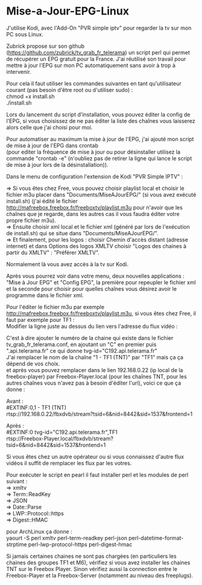 # Mise-a-Jour-EPG-Linux

J'utilise Kodi, avec l'Add-On "PVR simple iptv" pour regarder la tv sur mon PC sous Linux.

Zubrick propose sur son github (https://github.com/zubrick/tv_grab_fr_telerama) un script perl qui permet de récupérer un EPG gratuit pour la France.
J'ai réutilisé son travail pour mettre à jour l'EPG sur mon PC automatiquement sans avoir à trop à intervenir.

Pour cela il faut utiliser les commandes suivantes en tant qu'utilisateur courant (pas besoin d'être root ou d'utiliser sudo) :  
chmod +x install.sh	  
./install.sh

Lors du lancement du script d'installation, vous pouvez éditer la config de l'EPG, si vous choisissez de ne pas éditer la liste des chaînes vous laisserez alors celle que j'ai choisi pour moi.

Pour automatiser au maximum la mise à jour de l'EPG, j'ai ajouté mon script de mise à jour de l'EPG dans crontab  
(pour editer la fréquence de mise à jour ou pour désinstaller utilisez la commande "crontab -e" (n'oubliez pas de retirer la ligne qui lance le script de mise à jour lors de la désinstallation)).

Dans le menu de configuration l'extension de Kodi "PVR Simple IPTV" :  

=> Si vous êtes chez Free, vous pouvez choisir playlist local et choisir le fichier m3u placer dans "Documents/MiseAJourEPG/" (si vous avez exécuté install.sh) (j'ai édité le fichier http://mafreebox.freebox.fr/freeboxtv/playlist.m3u pour n'avoir que les chaînes que je regarde, dans les autres cas il vous faudra éditer votre propre fichier m3u).   
 => Ensuite choisir xml local et le fichier xml (généré par lors de l'exécution de install.sh) qui se situe dans "Documents/MiseAJourEPG/".   
 => Et finalement, pour les logos : choisir Chemin d'accès distant (adresse internet) et dans Options des logos XMLTV choisir "Logos des chaines à partir du XMLTV" : "Préférer XMLTV".

Normalement là vous avez accès à la tv sur Kodi.

Après vous pourrez voir dans votre menu, deux nouvelles applications : "Mise à Jour EPG" et "Config EPG", la première pour repeupler le fichier xml et la seconde pour choisir pour quelles chaînes vous désirez avoir le programme dans le fichier xml. 


Pour l'éditer le fichier m3u par exemple http://mafreebox.freebox.fr/freeboxtv/playlist.m3u, si vous êtes chez Free, il faut par exemple pour TF1 :  
Modifier la ligne juste au dessus du lien vers l'adresse du flux vidéo :

C'est à dire ajouter le numéro de la chaine qui existe dans le fichier tv_grab_fr_telerama.conf, en ajoutant un "C" en premier puis ".api.telerama.fr" ce qui donne tvg-id="C192.api.telerama.fr"  
J'ai remplacer le nom de la chaîne "1 - TF1 (TNT)" par "TF1" mais ça ça dépend de vos choix.  
et après vous pouvez remplacer dans le lien 192.168.0.22 (ip local de la freebox-player) par Freebox-Player.local (pour les chaînes TNT, pour les autres chaînes vous n'avez pas à besoin d'éditer l'url), voici ce que ça donne :

Avant :  
#EXTINF:0,1 - TF1 (TNT)  
rtsp://192.168.0.22/fbxdvb/stream?tsid=6&nid=8442&sid=1537&frontend=1

Après :  
#EXTINF:0 tvg-id="C192.api.telerama.fr",TF1  
rtsp://Freebox-Player.local/fbxdvb/stream?tsid=6&nid=8442&sid=1537&frontend=1
  
Si vous êtes chez un autre opérateur ou si vous connaissez d'autre flux vidéos il suffit de remplacer les flux par les votres.

Pour exécuter le script en pearl il faut installer perl et les modules de perl suivant :   
 => xmltv   
 => Term::ReadKey   
 => JSON   
 => Date::Parse   
 => LWP::Protocol::https  
 => Digest::HMAC  
 
pour ArchLinux ça donne :   
yaourt -S perl xmltv perl-term-readkey perl-json perl-datetime-format-strptime perl-lwp-protocol-https perl-digest-hmac


Si jamais certaines chaines ne sont pas chargées (en particuliers les chaines des groupes TF1 et M6), vérifiez si vous avez installer les chaines TNT sur le Freebox Player.
Sinon vérifiez aussi la connection entre le Freebox-Player et la Freebox-Server (notamment au niveau des freeplugs).
